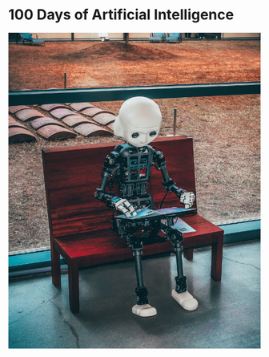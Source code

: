 # 100 Days of Artificial Intelligence


![](https://github.com/natnew/100-Days-of-Artificial-Intelligence/blob/main/Images/andrea-de-santis-zwd435-ewb4-unsplash.jpg)


